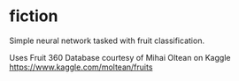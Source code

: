 # fiction
Simple neural network tasked with fruit classification.


Uses Fruit 360 Database courtesy of Mihai Oltean on Kaggle
https://www.kaggle.com/moltean/fruits
